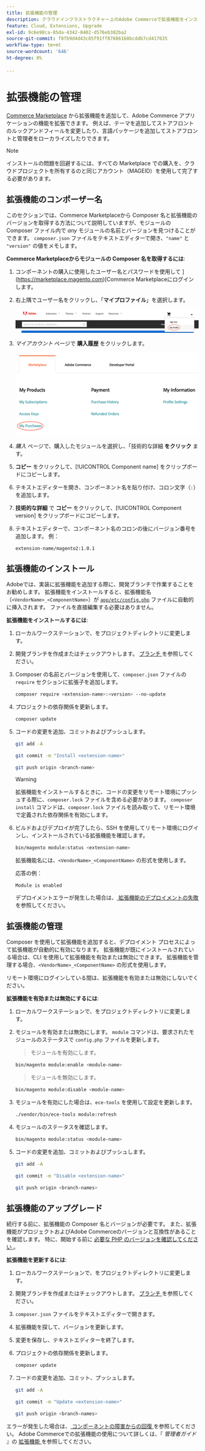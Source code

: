 ```yaml
---
title: 拡張機能の管理
description: クラウドインフラストラクチャー上のAdobe Commerceで拡張機能をインストールおよび管理する方法について説明します。
feature: Cloud, Extensions, Upgrade
exl-id: 9c6e98ca-85da-4342-8402-d576eb382ba2
source-git-commit: f8fb9d4d43c85f91ff87686160bcddb7cd417635
workflow-type: tm+mt
source-wordcount: '646'
ht-degree: 0%

---
```


# 拡張機能の管理

[Commerce Marketplace](https://marketplace.magento.com) から拡張機能を追加して、Adobe Commerce アプリケーションの機能を拡張できます。 例えば、テーマを追加してストアフロントのルックアンドフィールを変更したり、言語パッケージを追加してストアフロントと管理者をローカライズしたりできます。

>[!NOTE]
>
>インストールの問題を回避するには、すべての Marketplace での購入を、クラウドプロジェクトを所有するのと同じアカウント（MAGEID）を使用して完了する必要があります。

## 拡張機能のコンポーザー名

このセクションでは、Commerce Marketplaceから Composer 名と拡張機能のバージョンを取得する方法について説明していますが、モジュールの Composer ファイル内で _any_ モジュールの名前とバージョンを見つけることができます。 `composer.json` ファイルをテキストエディターで開き、`"name"` と `"version"` の値をメモします。

**Commerce Marketplaceからモジュールの Composer 名を取得するには**:

1. コンポーネントの購入に使用したユーザー名とパスワードを使用して ](https://marketplace.magento.com)[Commerce Marketplaceにログインします。

1. 右上隅でユーザー名をクリックし、「**マイプロファイル**」を選択します。

   ![Marketplace アカウントにアクセス ](../../assets/marketplace/my-profile.png)

1. _マイアカウント_ ページで **購入履歴** をクリックします。

   ![Marketplace の購入履歴 ](../../assets/marketplace/my-purchases.png)

1. _購入_ ページで、購入したモジュールを選択し、「技術的な詳細 **をクリック** ます。

1. **コピー** をクリックして、[!UICONTROL Component name] をクリップボードにコピーします。

1. テキストエディターを開き、コンポーネント名を貼り付け、コロン文字（`:`）を追加します。

1. **技術的な詳細** で **コピー** をクリックして、[!UICONTROL Component version] をクリップボードにコピーします。

1. テキストエディターで、コンポーネント名のコロンの後にバージョン番号を追加します。 例：

   ```text
   extension-name/magento2:1.0.1
   ```

## 拡張機能のインストール

Adobeでは、実装に拡張機能を追加する際に、開発ブランチで作業することをお勧めします。 拡張機能をインストールすると、拡張機能名（`<VendorName>_<ComponentName>`）が [`app/etc/config.php`](https://experienceleague.adobe.com/docs/commerce-operations/configuration-guide/files/deployment-files.html) ファイルに自動的に挿入されます。 ファイルを直接編集する必要はありません。

**拡張機能をインストールするには**:

1. ローカルワークステーションで、をプロジェクトディレクトリに変更します。

1. 開発ブランチを作成またはチェックアウトします。 [ ブランチ ](../development/cli-branches.md) を参照してください。

1. Composer の名前とバージョンを使用して、`composer.json` ファイルの `require` セクションに拡張子を追加します。

   ```bash
   composer require <extension-name>:<version> --no-update
   ```

1. プロジェクトの依存関係を更新します。

   ```bash
   composer update
   ```

1. コードの変更を追加、コミットおよびプッシュします。

   ```bash
   git add -A
   ```

   ```bash
   git commit -m "Install <extension-name>"
   ```

   ```bash
   git push origin <branch-name>
   ```

   >[!WARNING]
   >
   >拡張機能をインストールするときに、コードの変更をリモート環境にプッシュする際に、`composer.lock` ファイルを含める必要があります。 `composer install` コマンドは、`composer.lock` ファイルを読み取って、リモート環境で定義された依存関係を有効にします。

1. ビルドおよびデプロイが完了したら、SSH を使用してリモート環境にログインし、インストールされている拡張機能を確認します。

   ```bash
   bin/magento module:status <extension-name>
   ```

   拡張機能名には、`<VendorName>_<ComponentName>` の形式を使用します。

   応答の例：

   ```terminal
   Module is enabled
   ```

   デプロイメントエラーが発生した場合は、[ 拡張機能のデプロイメントの失敗 ](../deploy/recover-failed-deployment.md) を参照してください。

## 拡張機能の管理

Composer を使用して拡張機能を追加すると、デプロイメント プロセスによって拡張機能が自動的に有効になります。 拡張機能が既にインストールされている場合は、CLI を使用して拡張機能を有効または無効にできます。 拡張機能を管理する場合、`<VendorName>_<ComponentName>` の形式を使用します。

リモート環境にログインしている間は、拡張機能を有効または無効にしないでください。

**拡張機能を有効または無効にするには**:

1. ローカルワークステーションで、をプロジェクトディレクトリに変更します。

1. モジュールを有効または無効にします。 `module` コマンドは、要求されたモジュールのステータスで `config.php` ファイルを更新します。

   >モジュールを有効にします。

   ```bash
   bin/magento module:enable <module-name>
   ```

   >モジュールを無効にします。

   ```bash
   bin/magento module:disable <module-name>
   ```

1. モジュールを有効にした場合は、`ece-tools` を使用して設定を更新します。

   ```bash
   ./vendor/bin/ece-tools module:refresh
   ```

1. モジュールのステータスを確認します。

   ```bash
   bin/magento module:status <module-name>
   ```

1. コードの変更を追加、コミットおよびプッシュします。

   ```bash
   git add -A
   ```

   ```bash
   git commit -m "Disable <extension-name>"
   ```

   ```bash
   git push origin <branch-names>
   ```

## 拡張機能のアップグレード

続行する前に、拡張機能の Composer 名とバージョンが必要です。 また、拡張機能がプロジェクトおよびAdobe Commerceのバージョンと互換性があることを確認します。 特に、開始する前に [ 必要な PHP のバージョンを確認してください ](https://experienceleague.adobe.com/docs/commerce-operations/installation-guide/system-requirements.html)。

**拡張機能を更新するには**:

1. ローカルワークステーションで、をプロジェクトディレクトリに変更します。

1. 開発ブランチを作成またはチェックアウトします。 [ ブランチ ](../development/cli-branches.md) を参照してください。

1. `composer.json` ファイルをテキストエディターで開きます。

1. 拡張機能を探して、バージョンを更新します。

1. 変更を保存し、テキストエディターを終了します。

1. プロジェクトの依存関係を更新します。

   ```bash
   composer update
   ```

1. コードの変更を追加、コミット、プッシュします。

   ```bash
   git add -A
   ```

   ```bash
   git commit -m "Update <extension-name>"
   ```

   ```bash
   git push origin <branch-names>
   ```

エラーが発生した場合は、[ コンポーネントの障害からの回復 ](../deploy/recover-failed-deployment.md) を参照してください。 Adobe Commerceでの拡張機能の使用について詳しくは、『 _管理者ガイド_ 』の [ 拡張機能 ](https://experienceleague.adobe.com/docs/commerce-admin/start/resources/extensions.html) を参照してください。
